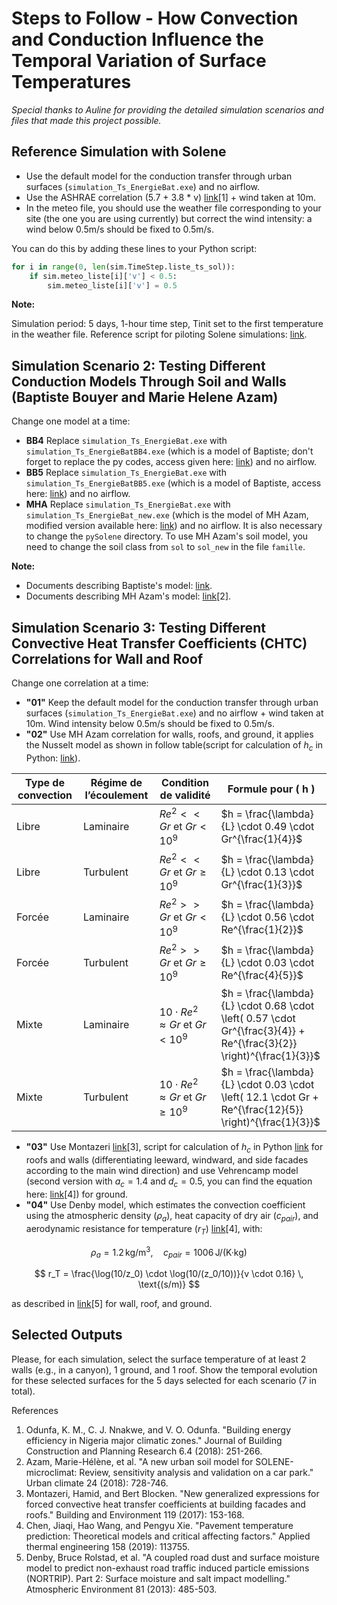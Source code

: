 # Steps to Follow - How Convection and Conduction Influence the Temporal Variation of Surface Temperatures
*Special thanks to Auline for providing the detailed simulation scenarios and files that made this project possible.*
## Reference Simulation with Solene

- Use the default model for the conduction transfer through urban surfaces (`simulation_Ts_EnergieBat.exe`) and no airflow.
- Use the ASHRAE correlation (5.7 + 3.8 * v) [link](https://cerema.app.box.com/file/1592730894436)[1] + wind taken at 10m.
- In the meteo file, you should use the weather file corresponding to your site (the one you are using currently) but correct the wind intensity: a wind below 0.5m/s should be fixed to 0.5m/s.

You can do this by adding these lines to your Python script:

```python
for i in range(0, len(sim.TimeStep.liste_ts_sol)):
    if sim.meteo_liste[i]['v'] < 0.5:
        sim.meteo_liste[i]['v'] = 0.5
````
**Note:**

Simulation period: 5 days, 1-hour time step, Tinit set to the first temperature in the weather file.
Reference script for piloting Solene simulations: [link](https://cerema.app.box.com/file/1592773849613).

## Simulation Scenario 2: Testing Different Conduction Models Through Soil and Walls (Baptiste Bouyer and Marie Helene Azam)

Change one model at a time:

- **BB4** Replace `simulation_Ts_EnergieBat.exe` with `simulation_Ts_EnergieBatBB4.exe` (which is a model of Baptiste; don't forget to replace the py codes, access given here: [link](https://cerema.app.box.com/folder/250767419663)) and no airflow.
- **BB5** Replace `simulation_Ts_EnergieBat.exe` with `simulation_Ts_EnergieBatBB5.exe` (which is a model of Baptiste, access here: [link](https://cerema.app.box.com/folder/250767419663)) and no airflow.
- **MHA** Replace `simulation_Ts_EnergieBat.exe` with `simulation_Ts_EnergieBat_new.exe` (which is the model of MH Azam, modified version available here: [link](https://cerema.app.box.com/folder/275394700098)) and no airflow. It is also necessary to change the `pySolene` directory. To use MH Azam's soil model, you need to change the soil class from `sol` to `sol_new` in the file `famille`.

**Note:**

- Documents describing Baptiste's model: [link](https://cerema.app.box.com/file/1454813073067).
- Documents describing MH Azam's model: [link](https://hal.science/hal-01629430v1/file/urban-soil-model_V1.pdf)[2].

## Simulation Scenario 3: Testing Different Convective Heat Transfer Coefficients (CHTC) Correlations for Wall and Roof

Change one correlation at a time:

- **"01"** Keep the default model for the conduction transfer through urban surfaces (`simulation_Ts_EnergieBat.exe`) and no airflow + wind taken at 10m. Wind intensity below 0.5m/s should be fixed to 0.5m/s.
- **"02"** Use MH Azam correlation for walls, roofs, and ground, it applies the Nusselt model as shown in follow table(script for calculation of $h_c$ in Python: [link](https://cerema.app.box.com/file/1557148585662)).

| Type de convection | Régime de l’écoulement | Condition de validité                | Formule pour \( h \)                               |
|---------------------|------------------------|---------------------------------------|---------------------------------------------------|
| Libre              | Laminaire             | $Re^2 << Gr$ et $Gr < 10^9$ | $h = \frac{\lambda}{L} \cdot 0.49 \cdot Gr^{\frac{1}{4}}$ |
| Libre              | Turbulent             | $Re^2 << Gr$ et $Gr \geq 10^9$ | $h = \frac{\lambda}{L} \cdot 0.13 \cdot Gr^{\frac{1}{3}}$ |
| Forcée             | Laminaire             | $Re^2 >> Gr$ et $Gr < 10^9$ | $h = \frac{\lambda}{L} \cdot 0.56 \cdot Re^{\frac{1}{2}}$ |
| Forcée             | Turbulent             | $Re^2 >> Gr$ et $Gr \geq 10^9$ | $h = \frac{\lambda}{L} \cdot 0.03 \cdot Re^{\frac{4}{5}}$ |
| Mixte              | Laminaire             | $10 \cdot Re^2 \approx Gr$ et $Gr < 10^9$ | $h = \frac{\lambda}{L} \cdot 0.68 \cdot \left( 0.57 \cdot Gr^{\frac{3}{4}} + Re^{\frac{3}{2}} \right)^{\frac{1}{3}}$ |
| Mixte              | Turbulent             | $10 \cdot Re^2 \approx Gr$ et $Gr \geq 10^9$ | $h = \frac{\lambda}{L} \cdot 0.03 \cdot \left( 12.1 \cdot Gr + Re^{\frac{12}{5}} \right)^{\frac{1}{3}}$ |

- **"03"** Use Montazeri [link](https://cerema.app.box.com/file/1557062701832)[3], script for calculation of $h_c$ in Python [link](https://cerema.app.box.com/file/1592767323891) for roofs and walls (differentiating leeward, windward, and side facades according to the main wind direction) and use Vehrencamp model (second version with $a_c = 1.4$ and $d_c = 0.5$, you can find the equation here: [link](https://cerema.app.box.com/file/1593887985213)[4]) for ground.
- **"04"** Use Denby model, which estimates the convection coefficient using the atmospheric density ($\rho_a$), heat capacity of dry air ($c_{pair}$), and aerodynamic resistance for temperature ($r_T$) [link](https://cerema.app.box.com/file/1593887985213)[4], with:

$$
\rho_a = 1.2 \, \text{kg/m}^3, \quad c_{pair} = 1006 \, \text{J/(K·kg)}
$$

$$
r_T = \frac{\log(10/z_0) \cdot \log(10/(z_0/10))}{v \cdot 0.16} \, \text{(s/m)}
$$
  
  as described in [link](https://cerema.app.box.com/file/1601751411797)[5] for wall, roof, and ground.

## Selected Outputs

Please, for each simulation, select the surface temperature of at least 2 walls (e.g., in a canyon), 1 ground, and 1 roof. Show the temporal evolution for these selected surfaces for the 5 days selected for each scenario (7 in total).

References

1. Odunfa, K. M., C. J. Nnakwe, and V. O. Odunfa. "Building energy efficiency in Nigeria major climatic zones." Journal of Building Construction and Planning Research 6.4 (2018): 251-266.
2. Azam, Marie-Hélène, et al. "A new urban soil model for SOLENE-microclimat: Review, sensitivity analysis and validation on a car park." Urban climate 24 (2018): 728-746.
3. Montazeri, Hamid, and Bert Blocken. "New generalized expressions for forced convective heat transfer coefficients at building facades and roofs." Building and Environment 119 (2017): 153-168.
4. Chen, Jiaqi, Hao Wang, and Pengyu Xie. "Pavement temperature prediction: Theoretical models and critical affecting factors." Applied thermal engineering 158 (2019): 113755.
5. Denby, Bruce Rolstad, et al. "A coupled road dust and surface moisture model to predict non-exhaust road traffic induced particle emissions (NORTRIP). Part 2: Surface moisture and salt impact modelling." Atmospheric Environment 81 (2013): 485-503.
